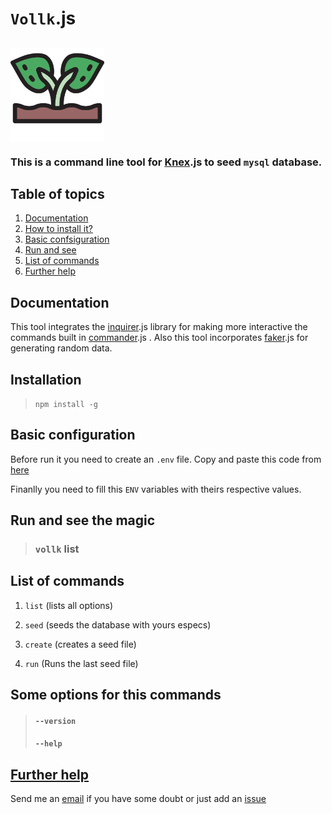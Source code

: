 # `Vollk`.js

## <img align="center" alt="vollk Logo" src="logo.svg" height=150 title="vollk.js"/>

### This is a command line tool for [Knex](http://knexjs.org).js to seed `mysql` database.

## Table of topics
1. [Documentation](#documentation)
2. [How to install it?](#installation)
3. [Basic confsiguration](#basic_configuration)
4. [Run and see](#run_and_see_the_magic)
5. [List of commands](#list_of_commands)
6. [Further help](#help)

## Documentation

This tool integrates the [inquirer](https://github.com/SBoudrias/Inquirer.js).js library for making more interactive the commands built in [commander](https://www.npmjs.com/package/commander).js . Also this tool incorporates [faker](https://www.npmjs.com/package/faker).js for generating random data.

## Installation

> `npm install -g`

## Basic configuration

Before run it you need to create an `.env` file. Copy and paste this code from [here](https://github.com/2rhop/vollk/blob/master/.env.example)

Finanlly you need to fill this `ENV` variables with theirs respective values.

## Run and see the magic

> ### `vollk` list

## List of commands

1. `list` (lists all options)

2. `seed` (seeds the database with yours especs)

3. `create` (creates a seed file)

4. `run` (Runs the last seed file)

## Some options for this commands

>#### `--version`
>#### `--help`



## [Further help](#help)

Send me an [email](mailto:renerp2016@gmail.com) if you have some doubt or just add an [issue](https://github.com/2rhop/vollk/issues)